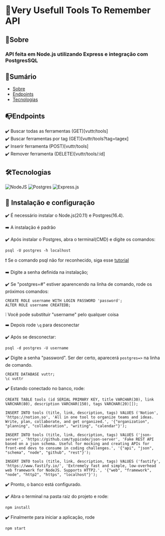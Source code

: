 # 🔨Very Usefull Tools To Remember API

## 🎯Sobre

### API feita em Node.js utilizando Express e integração com PostgresSQL

## 📌Sumário

* [Sobre](#sobre)
* [Endpoints](#endpoints)
* [Tecnologias](#️tecnologias)

## 📭Endpoints

✔️ Buscar todas as ferramentas (GET)[vuttr/tools]<br>
✔️ Buscar ferramentas por tag (GET)[vuttr/tools?tag=tagex]<br>
✔️ Inserir ferramenta (POST)[vuttr/tools]<br>
✔️ Remover ferramenta (DELETE)[vuttr/tools/:id]


## 🛠️Tecnologias

![NodeJS](https://img.shields.io/badge/node.js-6DA55F?style=for-the-badge&logo=node.js&logoColor=white)
![Postgres](https://img.shields.io/badge/postgres-%23316192.svg?style=for-the-badge&logo=postgresql&logoColor=white)
![Express.js](https://img.shields.io/badge/express.js-%23404d59.svg?style=for-the-badge&logo=express&logoColor=%2361DAFB)

## 🧰 Instalação e configuração

✔️ É necessário instalar o Node.js(20.11) e Postgres(16.4).

➡️ A instalação é padrão

✔️ Após instalar o Postgres, abra o terminal(CMD) e digite os comandos:

    psql -U postgres -h localhost

❗ Se o comando psql não for reconhecido, siga esse [tutorial](https://stackoverflow.com/a/68851621)

➡️ Digite a senha definida na instalação;

✔️ Se "postgres=#" estiver aparencendo na linha de comando, rode os próximos comandos:

    CREATE ROLE username WITH LOGIN PASSWORD 'password';
    ALTER ROLE username CREATEDB;

❕ Você pode substituir "username" pelo qualquer coisa

➡️ Depois rode `\q` para desconectar

✔️ Após se desconectar:

    psql -d postgres -U username

✔️ Digite a senha "password". Ser der certo, aparecerá `postgres=>` na linha de comando.

    CREATE DATABASE vuttr;
    \c vuttr

✔️ Estando conectado no banco, rode:

    CREATE TABLE tools (id SERIAL PRIMARY KEY, title VARCHAR(30), link VARCHAR(80), description VARCHAR(150), tags VARCHAR(20)[]);

    INSERT INTO tools (title, link, description, tags) VALUES ('Notion', 'https://notion.so', 'All in one tool to organize teams and ideas. Write, plan, collaborate, and get organized.', '{"organization", "planning", "collaboration", "writing", "calendar"}');

    INSERT INTO tools (title, link, description, tags) VALUES ('json-server', 'https://github.com/typicode/json-server', 'Fake REST API based on a json schema. Useful for mocking and creating APIs for front-end devs to consume in coding challenges.', '{"api", "json", "schema", "node", "github", "rest"}');
    
    INSERT INTO tools (title, link, description, tags) VALUES ('fastify', 'https://www.fastify.io/', 'Extremely fast and simple, low-overhead web framework for NodeJS. Supports HTTP2.', '{"web", "framework", "node", "http2", "https", "localhost"}');

✔️ Pronto, o banco está configurado.

✔️ Abra o terminal na pasta raiz do projeto e rode:

    npm install

✔️ Finalmente para iniciar a aplicação, rode

    npm start

